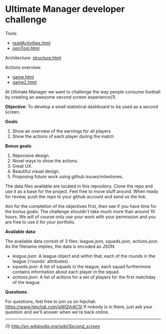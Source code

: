 Ultimate Manager developer challenge
====================================

Tools: 
- [readActivities.html](http://dotnetcarpenter.github.io/developer-challenge/mockups/html/readActivities.html)
- [jsonTool.html](http://dotnetcarpenter.github.io/developer-challenge/mockups/html/jsonTool.html)

Architecture: [structure.html](http://dotnetcarpenter.github.io/developer-challenge/mockups/html/structure.html)

Actions overview:
- [game.html](http://dotnetcarpenter.github.io/developer-challenge/mockups/html/game.html)
- [game2.html](http://dotnetcarpenter.github.io/developer-challenge/mockups/html/game2.html)


At Ultimate Manager we want to challenge the way people consume football by creating an awesome second screen experience(1).

**Objective**: To develop a small statistical dashboard to be used as a second screen.

**Goals**:

1. Show an overview of the earnings for all players
2. Show the actions of each player during the match

**Bonus goals**:

1. Reponsive design.
2. Novel ways to show the actions.
3. Great UX.
4. Beautiful visual design.
5. Proposing future work using github issues/milestones.

The data files available are located in this repository. Clone the repo and use it as a base for the project. Feel free to move stuff around. When ready for review, push the repo to your github account and send us the link.

Aim for the completion of the objectives first, then see if you have time for the bonus goals.
The challenge shouldn't take much more than around 10 hours.
We will of course only use your work with your permission and you are free to use it for your portfolio.

**Available data:**

The available data consist of 3 files: league.json, squads.json, actions.json. As the filename implies, the data is encoded as JSON.

- *league.json*: A league object and within that, each of the rounds in the league ('rounds' attributes).
- *squads.json*: A list of squads in the league, each squad furthermore contains information about each player in the squad.
- *actions.json*: A list of actions for a set of players for the first matchday of the league.

**Questions**:

For questions, feel free to join us on hipchat: https://www.hipchat.com/gWQVrAC5l
If nobody is in there, just ask your question and we'll answer when we're back online.
___
*(1) http://en.wikipedia.org/wiki/Second_screen*
